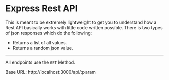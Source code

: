 <h1>Express Rest API</h1>

This is meant to be extremely lightweight to get you to understand how a Rest API basically works with little code written possible. There is two types of json responses which do the following:

- Returns a list of all values.
- Returns a random json value.

<hr>

All endpoints use the `GET` Method.

Base URL: http://localhost:3000/api/:param
